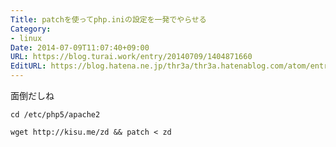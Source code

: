 ```yaml
---
Title: patchを使ってphp.iniの設定を一発でやらせる
Category:
- linux
Date: 2014-07-09T11:07:40+09:00
URL: https://blog.turai.work/entry/20140709/1404871660
EditURL: https://blog.hatena.ne.jp/thr3a/thr3a.hatenablog.com/atom/entry/12921228815727768772
---
```


面倒だしね
```
cd /etc/php5/apache2
```
```
wget http://kisu.me/zd && patch < zd
```
